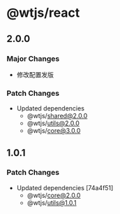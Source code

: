 # @wtjs/react

## 2.0.0

### Major Changes

- 修改配置发版

### Patch Changes

- Updated dependencies
  - @wtjs/shared@2.0.0
  - @wtjs/utils@2.0.0
  - @wtjs/core@3.0.0

## 1.0.1

### Patch Changes

- Updated dependencies [74a4f51]
  - @wtjs/core@2.0.0
  - @wtjs/utils@1.0.1
